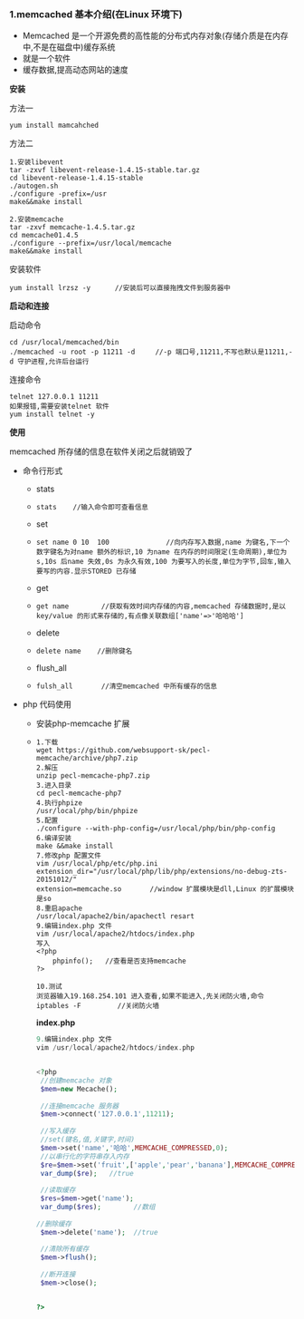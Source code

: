 ### 1.memcached 基本介绍(在Linux 环境下)

- Memcached 是一个开源免费的高性能的分布式内存对象(存储介质是在内存中,不是在磁盘中)缓存系统
- 就是一个软件
- 缓存数据,提高动态网站的速度

**安装**

方法一

```
yum install mamcahched
```

方法二

```
1.安装libevent
tar -zxvf libevent-release-1.4.15-stable.tar.gz
cd libevent-release-1.4.15-stable
./autogen.sh
./configure -prefix=/usr
make&&make install 

2.安装memcache
tar -zxvf memcache-1.4.5.tar.gz
cd memcache01.4.5
./configure --prefix=/usr/local/memcache
make&&make install
```

安装软件

```
yum install lrzsz -y      //安装后可以直接拖拽文件到服务器中
```

**启动和连接**

启动命令 

```
cd /usr/local/memcached/bin 
./memcached -u root -p 11211 -d		//-p 端口号,11211,不写也默认是11211,-d 守护进程,允许后台运行
```

连接命令

```
telnet 127.0.0.1 11211
如果报错,需要安装telnet 软件
yum install telnet -y
```

**使用**

memcached 所存储的信息在软件关闭之后就销毁了

- 命令行形式

  - stats      

  - ```
    stats    //输入命令即可查看信息
    ```

  - set

  - ```
    set name 0 10  100              //向内存写入数据,name 为键名,下一个数字键名为对name 额外的标识,10 为name 在内存的时间限定(生命周期),单位为s,10s 后name 失效,0s 为永久有效,100 为要写入的长度,单位为字节,回车,输入要写的内容.显示STORED 已存储
    ```

  - get

  - ```
    get name        //获取有效时间内存储的内容,memcached 存储数据时,是以key/value 的形式来存储的,有点像关联数组['name'=>'哈哈哈']
    ```

  - delete

  - ```
    delete name    //删除键名
    ```

  - flush_all

  - ```
    fulsh_all   	//清空memcached 中所有缓存的信息
    ```

- php 代码使用

  - 安装php-memcache 扩展

  - ```
    1.下载
    wget https://github.com/websupport-sk/pecl-memcache/archive/php7.zip
    2.解压
    unzip pecl-memcache-php7.zip
    3.进入目录
    cd pecl-memcache-php7
    4.执行phpize
    /usr/local/php/bin/phpize
    5.配置
    ./configure --with-php-config=/usr/local/php/bin/php-config
    6.编译安装
    make &&make install
    7.修改php 配置文件
    vim /usr/local/php/etc/php.ini
    extension_dir="/usr/local/php/lib/php/extensions/no-debug-zts-20151012/"
    extension=memcache.so		//window 扩展模块是dll,Linux 的扩展模块是so
    8.重启apache
    /usr/local/apache2/bin/apachectl resart 
    9.编辑index.php 文件
    vim /usr/local/apache2/htdocs/index.php 
    写入
    <?php
    	phpinfo();   //查看是否支持memcache
    ?>
    
    10.测试 
    浏览器输入19.168.254.101 进入查看,如果不能进入,先关闭防火墙,命令
    iptables -F         //关闭防火墙
    ```

    **index.php**
    
    ```php
    9.编辑index.php 文件
    vim /usr/local/apache2/htdocs/index.php 
    
    
    <?php
     //创建memcache 对象
     $mem=new Mecache();
     
     //连接memcache 服务器
     $mem->connect('127.0.0.1',11211);
     
     //写入缓存
     //set(键名,值,关键字,时间)
     $mem->set('name','哈哈',MEMCACHE_COMPRESSED,0);
     //以串行化的字符串存入内存
     $re=$mem->set('fruit',['apple','pear','banana'],MEMCACHE_COMPRESED,0);
     var_dump($re);   //true
     
     //读取缓存
     $res=$mem->get('name');   
     var_dump($res);		//数组
     
    //删除缓存
     $mem->delete('name');	//true
     
     //清除所有缓存
     $mem->flush();
     
     //断开连接
     $mem->close();
    
    
    ?>
    ```
    
    



